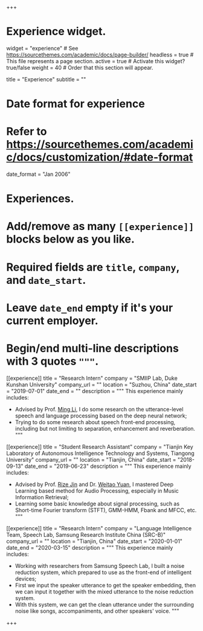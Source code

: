 +++
# Experience widget.
widget = "experience"  # See https://sourcethemes.com/academic/docs/page-builder/
headless = true  # This file represents a page section.
active = true  # Activate this widget? true/false
weight = 40  # Order that this section will appear.

title = "Experience"
subtitle = ""

# Date format for experience
#   Refer to https://sourcethemes.com/academic/docs/customization/#date-format
date_format = "Jan 2006"

# Experiences.
#   Add/remove as many `[[experience]]` blocks below as you like.
#   Required fields are `title`, `company`, and `date_start`.
#   Leave `date_end` empty if it's your current employer.
#   Begin/end multi-line descriptions with 3 quotes `"""`.
[[experience]]
  title = "Research Intern"
  company = "SMIIP Lab, Duke Kunshan University"
  company_url = ""
  location = "Suzhou, China"
  date_start = "2019-07-01"
  date_end = ""
  description = """
  This experience mainly includes:
  
  * Advised by Prof. [Ming Li](https://scholars.duke.edu/person/MingLi), I do some research on the utterance-level speech and language processing based on the deep neural network;
  * Trying to do some research about speech front-end processing, including but not limiting to separation, enhancement and reverberation.
  """

[[experience]]
  title = "Student Research Assistant"
  company = "Tianjin Key Laboratory of Autonomous Intelligence Technology and Systems, Tiangong University"
  company_url = ""
  location = "Tianjin, China"
  date_start = "2018-09-13"
  date_end = "2019-06-23"
  description = """
  This experience mainly includes:
  
  * Advised by Prof. [Rize Jin](https://scholar.google.com/citations?user=pDJfVZcAAAAJ&hl=en) and Dr. [Weitao Yuan](https://www.researchgate.net/profile/Weitao_Yuan), I mastered Deep Learning based method for Audio Processing, especially in Music Information Retrieval;
  * Learning some basic knowledge about signal processing, such as Short-time Fourier transform (STFT), GMM-HMM, Fbank and MFCC, etc.
  """
  
[[experience]]
  title = "Research Intern"
  company = "Language Intelligence Team, Speech Lab, Samsung Research Institute China (SRC-B)"
  company_url = ""
  location = "Tianjin, China"
  date_start = "2020-01-01"
  date_end = "2020-03-15"
  description = """
  This experience mainly includes:
  
  * Working with researchers from Samsung Speech Lab, I built a noise reduction system, which prepared to use as the front-end of intelligent devices;
  * First we input the speaker utterance to get the speaker embedding, then we can input it together with the mixed utterance to the noise reduction system.
  * With this system, we can get the clean utterance under the surrounding noise like songs, accompaniments, and other speakers' voice.
  """

+++
